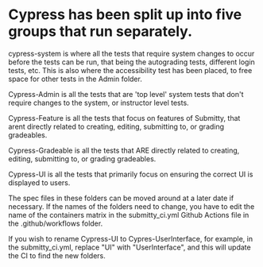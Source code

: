 # Cypress has been split up into five groups that run separately.

cypress-system is where all the tests that require system changes to occur before the tests can be run, that being the autograding tests, different login tests, etc.
This is also where the accessibility test has been placed, to free space for other tests in the Admin folder.

Cypress-Admin is all the tests that are 'top level' system tests that don't require changes to the system, or instructor level tests.

Cypress-Feature is all the tests that focus on features of Submitty, that arent directly related to creating, editing, submitting to, or grading gradeables. 

Cypress-Gradeable is all the tests that ARE directly related to creating, editing, submitting to, or grading gradeables. 

Cypress-UI is all the tests that primarily focus on ensuring the correct UI is displayed to users.


The spec files in these folders can be moved around at a later date if necessary. If the names of the folders need to change, you have to edit the name of the containers matrix in the submitty_ci.yml Github Actions file in the .github/workflows folder. 

If you wish to rename Cypress-UI to Cypres-UserInterface, for example, in the submitty_ci.yml, replace "UI" with "UserInterface", and this will update the CI to find the new folders. 
